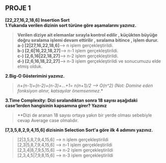 ## **PROJE 1**

**[22,27,16,2,18,6] Insertion Sort**  
**1.Yukarıda verilen dizinin sort türüne göre aşamalarını yazınız.**

>**Verilen diziye ait elemanlar sırayla kontrol edilir , küçükten büyüğe doğru sıralama işlemi devam ettirilir , sıralama bitince , işlem durur.**
>**a-) [2|27,16,22,18,6]**--> n işlem gerçekleştirildi.    
>**b-) [2,6|16,22,18,27]**--> n-1 işlem gerçekleştirildi.    
>**c-) [2,6,16|22,18,27]**--> n-2 işlem gerçekleştirildi.       
>**d-) [2,6,16,18,22,27]**--> n-3 işlem gerçekleştirildi ve sonucumuzu elde etmiş olduk.

**2.Big-O Gösterimini yazınız.**    
>**n+(n-1)+(n-2)+(n-3)+…+1= n*(n+1)/2 --> O(n^2) (Not: Domine eden fonksiyon alınır, katsayılar önemsenmez.**

**3.Time Complexity: Dizi sıralandıktan sonra 18 sayısı aşağıdaki case’lerden hangisinin kapsamına girer? Yazınız**
>**Dizi de aranan 18 sayısı ortaya yakın bir yerde olması sebebiyle cevap Average case olmalıdır.  

**[7,3,5,8,2,9,4,15,6] dizisinin Selection Sort'a göre ilk 4 adımını yazınız.**

>[2|3,5,8,7,9,4,15,6] --> n işlem gerçekleştirildi  
>[2,3|5,8,7,9,4,15,6] --> n-1 işlem gerçekleştirildi  
>[2,3,4|8,7,9,5,15,6] --> n-2 işlem gerçekleştirildi   
>[2,3,4,5|7,9,8,15,6] --> n-3 işlem gerçekleştirildi  


